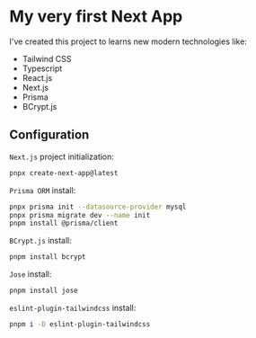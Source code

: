 # My very first Next App

I've created this project to learns new modern technologies like:

- Tailwind CSS
- Typescript
- React.js
- Next.js
- Prisma
- BCrypt.js

## Configuration

`Next.js` project initialization:

```bash
pnpx create-next-app@latest
```

`Prisma ORM` install:

```bash
pnpx prisma init --datasource-provider mysql
pnpx prisma migrate dev --name init
pnpm install @prisma/client
```

`BCrypt.js` install:

```bash
pnpm install bcrypt
```

`Jose` install:

```bash
pnpm install jose
```

`eslint-plugin-tailwindcss` install:

```bash
pnpm i -D eslint-plugin-tailwindcss
```
